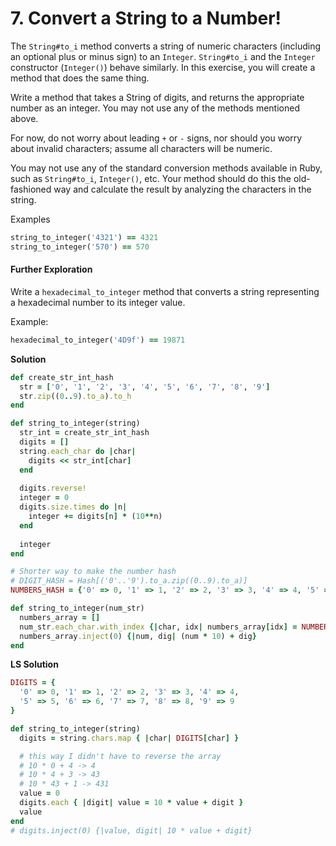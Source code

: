 # 7. Convert a String to a Number!

The `String#to_i` method converts a string of numeric characters (including an optional plus or minus sign) to an `Integer`. `String#to_i` and the `Integer` constructor (`Integer()`) behave similarly. In this exercise, you will create a method that does the same thing.

Write a method that takes a String of digits, and returns the  appropriate number as an integer. You may not use any of the methods  mentioned above.

For now, do not worry about leading `+` or `-` signs, nor should you worry about invalid characters; assume all characters will be numeric.

You may not use any of the standard conversion methods available in Ruby, such as `String#to_i`, `Integer()`, etc. Your method should do this the old-fashioned way and calculate the result by analyzing the characters in the string.

Examples

```ruby
string_to_integer('4321') == 4321
string_to_integer('570') == 570
```

#### Further Exploration

Write a `hexadecimal_to_integer` method that converts a string representing a hexadecimal number to its integer value.

Example:

```ruby
hexadecimal_to_integer('4D9f') == 19871
```

**Solution**

```ruby
def create_str_int_hash
  str = ['0', '1', '2', '3', '4', '5', '6', '7', '8', '9']
  str.zip((0..9).to_a).to_h
end

def string_to_integer(string)
  str_int = create_str_int_hash
  digits = []
  string.each_char do |char|
    digits << str_int[char]
  end
  
  digits.reverse!
  integer = 0
  digits.size.times do |n|
    integer += digits[n] * (10**n)
  end
    
  integer
end
```

```ruby
# Shorter way to make the number hash
# DIGIT_HASH = Hash[('0'..'9').to_a.zip((0..9).to_a)]
NUMBERS_HASH = {'0' => 0, '1' => 1, '2' => 2, '3' => 3, '4' => 4, '5' => 5, '6' => 6, '7' => 7, '8' => 8, '9' => 9}

def string_to_integer(num_str)
  numbers_array = []
  num_str.each_char.with_index {|char, idx| numbers_array[idx] = NUMBERS_HASH[char]}
  numbers_array.inject(0) {|num, dig| (num * 10) + dig}
end
```



**LS Solution**

```ruby
DIGITS = {
  '0' => 0, '1' => 1, '2' => 2, '3' => 3, '4' => 4,
  '5' => 5, '6' => 6, '7' => 7, '8' => 8, '9' => 9
}

def string_to_integer(string)
  digits = string.chars.map { |char| DIGITS[char] }

  # this way I didn't have to reverse the array
  # 10 * 0 + 4 -> 4
  # 10 * 4 + 3 -> 43
  # 10 * 43 + 1 -> 431
  value = 0
  digits.each { |digit| value = 10 * value + digit }
  value
end
# digits.inject(0) {|value, digit| 10 * value + digit}

```


